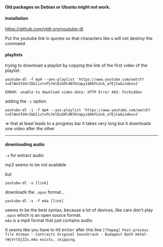 **Old packages on Debian or Ubuntu might not work.**

#### installation

https://github.com/ytdl-org/youtube-dl



Put the youtube link in quotes so that characters like `&` will not destroy the command.

#### playlists

trying to download a playlist by copying the link of the first video of the playlist:
```
youtube-dl -f mp4 --yes-playlist 'https://www.youtube.com/watch?v=ElWo5fd4rIU&list=PLYmlEoSHldN7HJapyiQ8kFLUsk_a7EjCw&index=2'

ERROR: unable to download video data: HTTP Error 403: Forbidden
```

adding the `-i` option:
```
youtube-dl -i -f mp4 --yes-playlist 'https://www.youtube.com/watch?v=ElWo5fd4rIU&list=PLYmlEoSHldN7HJapyiQ8kFLUsk_a7EjCw&index=2'
```
=> that at least leads to a progress bar
it takes very long but it downloads one video after the other

***

#### downloading audio

`-x` for extract audio

mp3 seems to be not available

but
```
youtube-dl -x [link]
```
downloads the `.opus` format...

```
youtube-dl -x -f m4a [link]
```
seems to be the best syntax, because a lot of devices, like cars don't play `.opus` which is an open source format.\
`m4a` is a mp4 format that just contains audio.

It seems like you have to hit <kbd>enter</kbd> after this line `[ffmpeg] Post-process file Hitman - Contracts Original Soundtrack - Budapest Bath Hotel-rWjVrlGjZ2s.m4a exists, skipping`.
